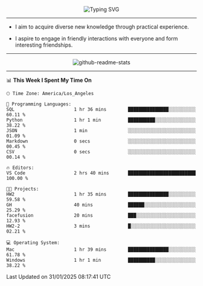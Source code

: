 <p align="center">
  <img src="https://readme-typing-svg.demolab.com?font=Fira+Code&weight=500&size=32&duration=2500&pause=1600&center=true&vCenter=true&random=false&width=1024&height=64&lines=Hi+there+%F0%9F%91%8B;I'm+delighted+you+could+make+it+here+%F0%9F%8E%89;I'm+Harry%2C+a+college+student+still+finding+my+way" alt="Typing SVG" />
</p>


---


- I aim to acquire diverse new knowledge through practical experience.

- I aspire to engage in friendly interactions with everyone and form interesting friendships.


---


<p align="center">
  <img src="https://github-readme-stats.vercel.app/api?username=Harry-Jing&show_icons=true" alt="github-readme-stats"/>
</p>


---

<!--START_SECTION:waka-->
📊 **This Week I Spent My Time On** 

```text
🕑︎ Time Zone: America/Los_Angeles

💬 Programming Languages: 
SQL                      1 hr 36 mins        ███████████████░░░░░░░░░░   60.11 % 
Python                   1 hr 1 min          ██████████░░░░░░░░░░░░░░░   38.22 % 
JSON                     1 min               ░░░░░░░░░░░░░░░░░░░░░░░░░   01.09 % 
Markdown                 0 secs              ░░░░░░░░░░░░░░░░░░░░░░░░░   00.45 % 
CSV                      0 secs              ░░░░░░░░░░░░░░░░░░░░░░░░░   00.14 % 

🔥 Editors: 
VS Code                  2 hrs 40 mins       █████████████████████████   100.00 % 

🐱‍💻 Projects: 
HW2                      1 hr 35 mins        ███████████████░░░░░░░░░░   59.58 % 
GH                       40 mins             ██████░░░░░░░░░░░░░░░░░░░   25.29 % 
facefusion               20 mins             ███░░░░░░░░░░░░░░░░░░░░░░   12.93 % 
HW2-2                    3 mins              █░░░░░░░░░░░░░░░░░░░░░░░░   02.21 % 

💻 Operating System: 
Mac                      1 hr 39 mins        ███████████████░░░░░░░░░░   61.78 % 
Windows                  1 hr 1 min          ██████████░░░░░░░░░░░░░░░   38.22 % 
```


 Last Updated on 31/01/2025 08:17:41 UTC
<!--END_SECTION:waka-->

